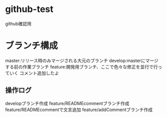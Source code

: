 # github-test
github確認用

# ブランチ構成
master:リリース時のみマージされる大元のブランチ
develop:masterにマージする前の作業ブランチ
feature:開発用ブランチ、ここで色々な修正を並行で行っていく
コメント追加したよ

## 操作ログ
developブランチ作成
feature/READMEcommentブランチ作成
feature/READMEcommentで文言追加
feature/addCommentブランチ作成
